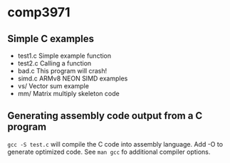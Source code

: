 # comp3971

## Simple C examples
* test1.c Simple example function
* test2.c Calling a function
* bad.c This program will crash!
* simd.c ARMv8 NEON SIMD examples
* vs/ Vector sum example
* mm/ Matrix multiply skeleton code

## Generating assembly code output from a C program

`gcc -S test.c` will compile the C code into assembly language. 
Add -O to generate optimized code. See `man gcc` fo additional compiler options.
